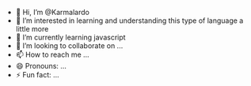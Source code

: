 - 👋 Hi, I’m @Karmalardo
- 👀 I’m interested in learning and understanding this type of language a little more
- 🌱 I’m currently learning javascript
- 💞️ I’m looking to collaborate on ...
- 📫 How to reach me ...
- 😄 Pronouns: ...
- ⚡ Fun fact: ...

<!---
Karmalardo/Karmalardo is a ✨ special ✨ repository because its `README.md` (this file) appears on your GitHub profile.
You can click the Preview link to take a look at your changes.
--->
